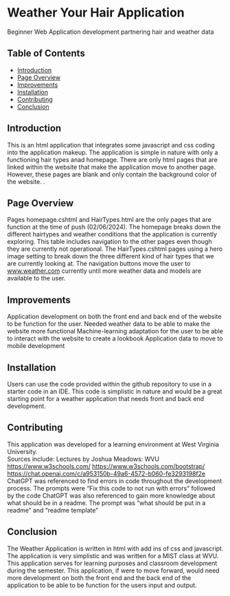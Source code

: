 # Weather Your Hair Application
Beginner Web Application development partnering hair and weather data 

## Table of Contents
- [Introduction](#introduction)
- [Page Overview](#pageOverview)
- [Improvements](#improvements)
- [Installation](#installation)
- [Contributing](#contributing)
- [Conclusion](#conclusion)

## Introduction

This is an html application that integrates some javascript and css coding into the application makeup. The application is simple in nature with only a functioning hair types anad homepage.  There are only html pages that are linked within the website that make the application move to another page.  However, these pages are blank and only contain the background color of the website. .

## Page Overview 
Pages homepage.cshtml and HairTypes.html are the only pages that are function at the time of push (02/06/2024).  The homepage breaks down the different hairtypes and weather conditions that the application is currently exploring.  This table includes navigation to the other pages even though they are currently not operational.  The HairTypes.cshtml pages using a hero image setting to break down the three different kind of hair types that we are currently looking at.  The navigation buttons move the user to www.weather.com currently until more weather data and models are available to the user.  

## Improvements
Application development on both the front end and back end of the website to be function for the user. 
Needed weather data to be able to make the website more functional 
Machine-learning adaptation for the user to be able to interact with the website to create a lookbook 
Application data to move to mobile development 

## Installation
Users can use the code provided within the github repository to use in a starter code in an IDE.  This code is simplistic in nature and would be a great starting point for a weather application that needs front and back end development.  

## Contributing 
This application was developed for a learning environment at West Virginia University.  
Sources include:
Lectures by Joshua Meadows: WVU 
https://www.w3schools.com/
https://www.w3schools.com/bootstrap/
https://chat.openai.com/c/a953150b-49a6-4572-b060-fe3293198f2e
ChatGPT was referenced to find errors in code throughout the development process.  The prompts were “Fix this code to not run with errors” followed by the code 
ChatGPT was also referenced to gain more knowledge about what should be in a readme. The prompt was “what should be put in a readme” and “readme template” 

## Conclusion 
The Weather Application is written in html with add ins of css and javascript.  The application is very simplistic and was written for a MIST class at WVU.  This application serves for learning purposes and classroom development during the semester.  This application, if were to move forward, would need more development on both the front end and the back end of the application to be able to be function for the users input and output.

